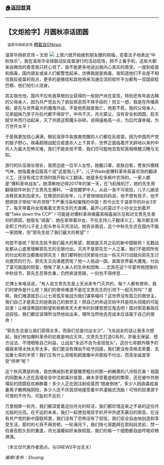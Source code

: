###  [:house:返回首頁](https://github.com/ourhimalayas/txt)
---


## 【文炬拾字】月圆秋凉话团圆
` 温哥华扬帆农场` [轉載自GNews](https://gnews.org/zh-hans/1549180/)

温哥华扬帆农场 – 文炬
![](https://assets.gnews.org/wp-content/uploads/2021/08/专栏图-scaled.jpg)
上周六就开始接到朋友圈的祝福，变着法子地表达“中秋快乐”。我在温哥华全球联动反疫苗游行的活动现场，顾不上看手机，这些大都来自微信的善意我只好心领了，我不能更多地说出我内心真实的感受。一提到疫苗和病毒，国内朋友或亲人们都警觉起来，仿佛我就是病毒，我知道他们不全是不相信我反疫苗的观点，更多的是微信和其他用来沟通交流的软件平台都有一双国安眨巴眼，他们怕引火烧身。

其实我也怕，国内不仅有我草根创业获得的一些财产尚在变现，特别还有年逾古稀的父母亲人，因为共产党会为了疯狂邪恶而不择手段的！但又一想，我是在传播真相，是在与世界最大的魔鬼作战，不是他死就是我亡，他若不死，我的父母亲人、兄弟姐妹乃至子孙后代都不得安宁，中共不灭，月光蒙尘，没有安全和团圆，趁天赋华年而行动起来，灭了共匪这帮魔头杂碎，说得逼格高一点，为后代谋幸福，为万世开太平！

于是我更加信心满满，眼前温哥华各族裔觉醒的人们都在反疫苗，因为中国共产党的狼子野心，病毒超限战配合疫苗杀人上下其手，世界正面临着开天辟地以来的中共人为最大恐怖灾难，我们不能坐视不管，我们尽可能地去告知真相唤醒沉睡与无知。

游行的队伍很长很长，我旁边是一位华人女性，她戴口罩，皮肤白皙，卷发抖擞精气神，她指着身后瘦高个说“这是我儿子”。儿子Wade是爆料革命英喜农场的翻译义工，还没有成立农场时就开始义工翻译。她是多伦多枫叶农场的，一家人都是“爆料革命战友”。她清晰地记得2017年的某一天，在飞机候机厅，她的先生用翻墙软件听到了文贵先生爆料，一语惊醒梦中人，从此一发不可收拾，儿子儿媳坚决移民来到加拿大。在移民的前些年，儿子曾悄悄给妈妈说，他不想有孩子，他不想把孩子带给“中共领导”下严重污染和摧残的中国！而今出生于温哥华的孙女3岁了，每天带着孙女观看着文贵先生的大直播，最开心的莫过于小孙女比划着开唱“Take down the CCP”！可能是对爆料革命揭露真相喜闻乐见和对文贵先生景仰的原因，她取名“闻喜”，她在家带着孙女，不仅支持儿子翻译义工，每次都支持全职工作的儿子走上街头参与灭共活动。她告诉我说，这个中秋先生还在国内不能一家团聚，但“郭先生给了我们最大的希望”！

何尝不是呢？郭先生给予我们最大的希望，那就是灭共之后的新中国联邦！无数战友都从心底里理解郭先生的无限付出。灭共不是郭先生一人之事，我们不能把所有的付出和担当都推给郭先生！我们都特别讨厌那些付出一些灭共行动就向郭先生讨功邀赏的行为，郭先生又向谁邀赏呢？他一人挑战一国，直面世界最大魔鬼，付出了富可敌国的财富，牺牲了家人亲人的生命和团聚……尤其在这个华夏传统团聚的中秋佳节，郭先生忍辱负重，仍然奔波劳碌，一刻也不得停息……

花博士来电话说，“有人说文贵先生是上天派来专门灭共的，每个人都有使命，我们的使命是什么呢？我们的使命难道不是在文贵先生的引领下一起灭共吗”？是啊，我们难道就忍心让七哥孤军奋战为我们谋幸福吗？这世界没有孤立的救世主，我们自己才是真正的拯救自己的救世主！把自己的命运交给中共是彻头彻尾的可耻奴隶！让根深蒂固的盼望和依赖青天大老爷的封建思想见鬼去吧！面对邪恶暴政压迫奴役，我们都应该理所当然地站出来，理所当然地去完成本应该属于自己的使命！

“郭先生总是让我们获得太多，而我们总是付出太少”，飞龙战友的话让我多次想起，我们参加爆料革命的初衷是响应灭共，文贵先生打造G系列，并毫无保留、想方设法、不惜牺牲自己利益，让战友“永远不会为金钱低头”。这份七哥额外赐予的福报来得太快太早太多，我们更没有理由不给予回报，我们更没有资格去索要、去加重七哥的辛劳！我们又有什么资格和颜面像中共那般不付出，而高坐庙堂享受“供养”呢？

这个秋风萧瑟的夜，我仿佛闻到老家屋檐旁粗壮的那一树嫩黄的八月桂花香！祖国的同胞亲人还在高墙垒垒中注射毒针疫苗，麻木享受着虚假的繁荣，还在被中共倒塌前的团圆狂欢麻醉着！多少人正在因注射疫苗而“随身倒地”，多少人因病毒疫苗妻离子散两隔阴阳，多少人还不厌其烦地接受着中共灌输式洗脑！可怜的奴隶源于可恨的不作为、可耻的不反抗！

万里相牵一轮月，我们都深爱着这份月光的皎洁，我们都珍惜这来之不易的这份月光般的光亮。在不远的未来，我们一起使劲用双手扒开中共遮天蔽日的邪恶，在没有共产党的新中国联邦里，我们没有了恐怖没有了奴役，我们安全自由地创造和享受生活，那时的七哥不再劳顿，一轮满月下，我们陪七哥跪拜在郭妈妈灵前，焚一柱香告慰久别的重逢，月光温暖如织亲肤轻盈，我们的每一个细胞都自由呼吸欢畅淋漓。

（本文仅代表作者观点，与GNEWS平台无关）

*编审/发布：Shuang*
